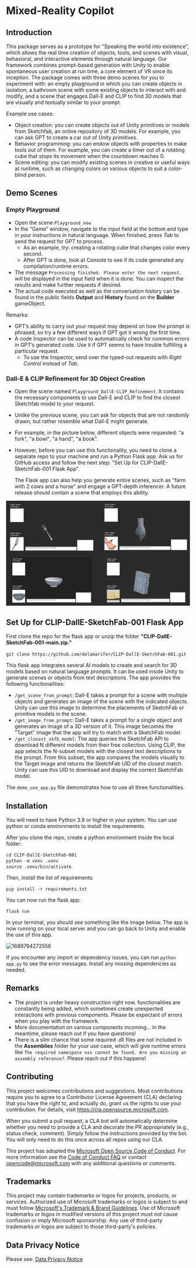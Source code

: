 # Mixed-Reality Copilot


## Introduction

This package serves as a prototype for "Speaking the world into existence", which allows the real time creation of objects, tools, and scenes with visual, behavioral, and interactive elements through natural language. Our framework combines prompt-based generation with Unity to enable spontaneous user creation at run time, a core element of VR since its inception. The package comes with three demo scenes for you to experiment with: an empty playground in which you can create objects in isolation; a bathroom scene with some existing objects to interact with and modify, and a scene that engages Dall-E and CLIP to find 3D models that are visually and textually similar to your prompt. 

Example use cases:

- Object creation: you can create objects out of Unity primitives or models from Sketchfab, an online repository of 3D models. For example, you can ask GPT to create a car out of Unity primitives.
- Behavior programming: you can endow objects with properties to make tools out of them. For example, you can create a timer out of a rotating cube that stops its movement when the countdown reaches 0.
- Scene editing: you can modify existing scenes in creative or useful ways at runtime, such as changing colors on various objects to suit a color-blind person.

## Demo Scenes

### Empty Playground

- Open the scene `Playground_new`
- In the “Game” window, navigate to the input field at the bottom and type in your instructions in natural language. When finished, press *Tab* to send the request for GPT to process.
  - As an example, try: creating a rotating cube that changes color every second.
  - After GPT is done, look at Console to see if its code generated any compilation/runtime errors.
- The message `Processing finished. Please enter the next request.` will be displayed in the input field when it is done. You can inspect the results and make further requests if desired.
- The actual code executed as well as the conversation history can be found in the public fields **Output** and **History** found on the **Builder** gameObject.

Remarks:

- GPT’s ability to carry out your request may depend on how the prompt is phrased, so try a few different ways if GPT got it wrong the first time.
- A code Inspector can be used to automatically check for common errors in GPT’s generated code. Use it if GPT seems to have trouble fulfilling a particular request.
  - To use the Inspector, send over the typed-out requests with *Right Control* instead of *Tab*.


### Dall-E & CLIP Refinement for 3D Object Creation

* Open the scene named `Playground_DallE-CLIP_Refinement`. It contains the necessary components to use Dall-E and CLIP to find the closest Sketchfab model to your request.
* Unlike the previous scene, you can ask for objects that are not randomly drawn, but rather resemble what Dall-E might generate.
* For example, in the picture below, different objects were requested: "a fork", "a bowl", "a hand", "a book".
* However, before you can use this functionality, you need to clone a separate repo to your machine and run a Python Flask app. Ask us for GitHub access and follow the next step: "Set Up for CLIP-DallE-SketchFab-001 Flask App".

  The Flask app can also help you generate entire scenes, such as "farm with 2 cows and a horse" and engage a GPT-depth inferencer. A future release should contain a scene that employs this ability.
  
![1689793997354](readme_img/1689793997354.png)

## Set Up for CLIP-DallE-SketchFab-001 Flask App

First clone the repo for the flask app or unzip the folder **"CLIP-DallE-SketchFab-001-main.zip."**

`git clone https://github.com/delamarifer/CLIP-DallE-SketchFab-001.git`

This flask app integrates several AI models to create and search for 3D models based on natural language prompts. It can be used inside Unity to generate scenes or objects from text descriptions. The app provides the following functionalities:

* `/get_scene_from_prompt`: Dall-E takes a prompt for a scene with multiple objects and generates an image of the scene with the indicated objects. Unity can use this image to determine the placements of SketchFab or primitive models in the scene.
* `/get_image_from_prompt`: Dall-E takes a prompt for a single object and generates an image of a 3D version of it. This image becomes the "Target" image that the app will try to match with a SketchFab model.
* `/get_closest_skfb_model`: The app queries the SketchFab API to download N different models from their free collection. Using CLIP, the app selects the N-subset models with the closest text descriptions to the prompt. From this subset, the app compares the models visually to the Target image and returns the SketchFab UID of the closest match. Unity can use this UID to download and display the correct SketchFab model.

The `demo_use_app.py` file demonstrates how to use all three functionalities.

## Installation

You will need to have Python 3.9 or higher in your system. You can use python or conda environments to install the requirements.

After you clone the repo, create a python environment inside the local folder:

```
cd CLIP-DallE-SketchFab-001
python -m venv .venv
source .venv/bin/activate
```

Then, install the list of requirements:

```
pip install -r requirements.txt
```

You can now run the flask app:

```
flask run 
```

In your terminal, you should see something like the image below. The app is now running on your local server and you can go back to Unity and enable the use of this app.

![1689794272556](image/README/1689794272556.png)

If you encounter any import or dependency issues, you can run `python app.py` to see the error messages. Install any missing dependencies as needed.


## Remarks

- The project is under heavy construction right now. functionalities are constantly being added, which sometimes create unexpected interactions with previous components. Please be expectant of errors when you play with the framework.
- More documentation on various components incoming... In the meantime, please reach out if you have questions!
- There is a slim chance that some required .dll files are not included in the **Assemblies** folder for your use case, which will give runtime errors like `The required namespace xxx cannot be found. Are you missing an assembly reference?`. Please reach out if this happens!

## Contributing

This project welcomes contributions and suggestions.  Most contributions require you to agree to a
Contributor License Agreement (CLA) declaring that you have the right to, and actually do, grant us
the rights to use your contribution. For details, visit https://cla.opensource.microsoft.com.

When you submit a pull request, a CLA bot will automatically determine whether you need to provide
a CLA and decorate the PR appropriately (e.g., status check, comment). Simply follow the instructions
provided by the bot. You will only need to do this once across all repos using our CLA.

This project has adopted the [Microsoft Open Source Code of Conduct](https://opensource.microsoft.com/codeofconduct/).
For more information see the [Code of Conduct FAQ](https://opensource.microsoft.com/codeofconduct/faq/) or
contact [opencode@microsoft.com](mailto:opencode@microsoft.com) with any additional questions or comments.

## Trademarks

This project may contain trademarks or logos for projects, products, or services. Authorized use of Microsoft 
trademarks or logos is subject to and must follow 
[Microsoft's Trademark & Brand Guidelines](https://www.microsoft.com/en-us/legal/intellectualproperty/trademarks/usage/general).
Use of Microsoft trademarks or logos in modified versions of this project must not cause confusion or imply Microsoft sponsorship.
Any use of third-party trademarks or logos are subject to those third-party's policies.

## Data Privacy Notice

Please see: [Data Privacy Notice](https://privacy.microsoft.com/en-US/data-privacy-notice)
